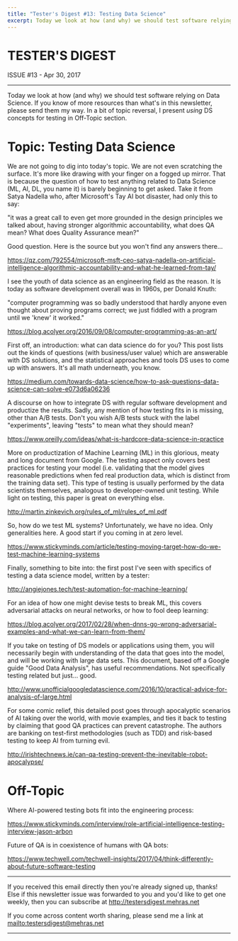 ```yaml
---
title: "Tester's Digest #13: Testing Data Science"
excerpt: Today we look at how (and why) we should test software relying on Data Science. If you know of more resources than what's in this newsletter, please send them my way. In a bit of topic reversal, I present *using* DS concepts for testing in Off-Topic section.
---
```


TESTER'S DIGEST
===============
ISSUE #13 - Apr 30, 2017

---

Today we look at how (and why) we should test software relying on Data Science. If you know of more resources than what's in this newsletter, please send them my way. In a bit of topic reversal, I present *using* DS concepts for testing in Off-Topic section.

Topic: Testing Data Science
===========================

We are not going to dig into today's topic. We are not even scratching the surface. It's more like drawing with your finger on a fogged up mirror. That is because the question of how to test anything related to Data Science (ML, AI, DL, you name it) is barely beginning to get asked. Take it from Satya Nadella who, after Microsoft's Tay AI bot disaster, had only this to say:

"it was a great call to even get more grounded in the design principles we talked about, having stronger algorithmic accountability, what does QA mean? What does Quality Assurance mean?"

Good question. Here is the source but you won't find any answers there...

<https://qz.com/792554/microsoft-msft-ceo-satya-nadella-on-artificial-intelligence-algorithmic-accountability-and-what-he-learned-from-tay/>

I see the youth of data science as an engineering field as the reason. It is today as software development overall was in 1960s, per Donald Knuth:

"computer programming was so badly understood that hardly anyone even thought about proving programs correct; we just fiddled with a program until we 'knew' it worked."

<https://blog.acolyer.org/2016/09/08/computer-programming-as-an-art/>

First off, an introduction: what can data science do for you? This post lists out the kinds of questions (with business/user value) which are answerable with DS solutions, and the statistical approaches and tools DS uses to come up with answers. It's all math underneath, you know.

<https://medium.com/towards-data-science/how-to-ask-questions-data-science-can-solve-e073d6a06236>

A discourse on how to integrate DS with regular software development and productize the results. Sadly, any mention of how testing fits in is missing, other than A/B tests. Don't you wish A/B tests stuck with the label "experiments", leaving "tests" to mean what they should mean?

<https://www.oreilly.com/ideas/what-is-hardcore-data-science-in-practice>

More on productization of Machine Learning (ML) in this glorious, meaty and long document from Google. The testing aspect only covers best practices for testing your model (i.e. validating that the model gives reasonable predictions when fed real production data, which is distinct from the training data set). This type of testing is usually performed by the data scientists themselves, analogous to developer-owned unit testing. While light on testing, this paper is great on everything else.

<http://martin.zinkevich.org/rules_of_ml/rules_of_ml.pdf>

So, how do we test ML systems? Unfortunately, we have no idea. Only generalities here. A good start if you coming in at zero level.

<https://www.stickyminds.com/article/testing-moving-target-how-do-we-test-machine-learning-systems>

Finally, something to bite into: the first post I've seen with specifics of testing a data science model, written by a tester:

<http://angiejones.tech/test-automation-for-machine-learning/>

For an idea of how one might devise tests to break ML, this covers adversarial attacks on neural networks, or how to fool deep learning:

<https://blog.acolyer.org/2017/02/28/when-dnns-go-wrong-adversarial-examples-and-what-we-can-learn-from-them/>

If you take on testing of DS models or applications using them, you will necessarily begin with understanding of the data that goes into the model, and will be working with large data sets. This document, based off a Google guide "Good Data Analysis", has useful recommendations. Not specifically testing related but just... good.

<http://www.unofficialgoogledatascience.com/2016/10/practical-advice-for-analysis-of-large.html>

For some comic relief, this detailed post goes through apocalyptic scenarios of AI taking over the world, with movie examples, and ties it back to testing by claiming that good QA practices can prevent catastrophe. The authors are banking on test-first methodologies (such as TDD) and risk-based testing to keep AI from turning evil.

<http://irishtechnews.ie/can-qa-testing-prevent-the-inevitable-robot-apocalypse/>

Off-Topic
=========

Where AI-powered testing bots fit into the engineering process:

<https://www.stickyminds.com/interview/role-artificial-intelligence-testing-interview-jason-arbon>

Future of QA is in coexistence of humans with QA bots:

<https://www.techwell.com/techwell-insights/2017/04/think-differently-about-future-software-testing>

---

If you received this email directly then you're already signed up, thanks! Else
if this newsletter issue was forwarded to you and you'd like to get one weekly,
then you can subscribe at <http://testersdigest.mehras.net>

If you come across content worth sharing, please send me a link at
<mailto:testersdigest@mehras.net>

---
